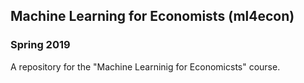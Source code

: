 ## Machine Learning for Economists (ml4econ)
### Spring 2019
A repository for the "Machine Learninig for Economicsts" course.
